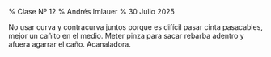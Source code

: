 % Clase Nº 12
% Andrés Imlauer
% 30 Julio 2025

No usar curva y contracurva juntos porque es difícil pasar cinta pasacables, mejor un cañito en el medio. Meter pinza para sacar rebarba adentro y afuera agarrar el caño. Acanaladora.
